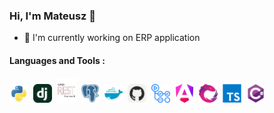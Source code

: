 ### Hi, I'm Mateusz 👋

- 🔭 I'm currently working on ERP application

#### Languages and Tools :
<p>
  
  <img alt="Python" src="https://github.com/devicons/devicon/blob/master/icons/python/python-original.svg" width=30, height=30 />&nbsp;
  <img alt="Django" src="https://github.com/tandpfun/skill-icons/blob/main/icons/Django.svg" width=30, height=30 />&nbsp;
  <img alt="DRF" src="https://github.com/devicons/devicon/blob/master/icons/djangorest/djangorest-original.svg" width=30, height=40 />&nbsp;
  <img alt="PostrgeSQL" src="https://github.com/devicons/devicon/blob/master/icons/postgresql/postgresql-plain.svg" width=30, height=30 />&nbsp;
  <img alt="Docker" src="https://github.com/devicons/devicon/blob/master/icons/docker/docker-plain.svg" width=30, height=30/>&nbsp;
  <img alt="GitHub" src="https://github.com/tandpfun/skill-icons/blob/main/icons/Github-Light.svg" width=30, height=30/>&nbsp;
  <img alt="github actions" src="https://github.com/devicons/devicon/blob/master/icons/githubactions/githubactions-plain.svg" width=30, height=30 />&nbsp;
  <img alt="angular" src="https://github.com/devicons/devicon/blob/master/icons/angular/angular-original.svg" width=30, height=30 />&nbsp;
  <img alt="rxjs" src="https://github.com/devicons/devicon/blob/master/icons/rxjs/rxjs-original.svg" width=30, height=30 />&nbsp;
  <img alt="ts" src="https://github.com/devicons/devicon/blob/master/icons/typescript/typescript-original.svg" width=30, height=30 />&nbsp;
  <img alt="csharp" src="https://github.com/devicons/devicon/blob/master/icons/csharp/csharp-original.svg" width=30, height=30 />&nbsp;
</p>
